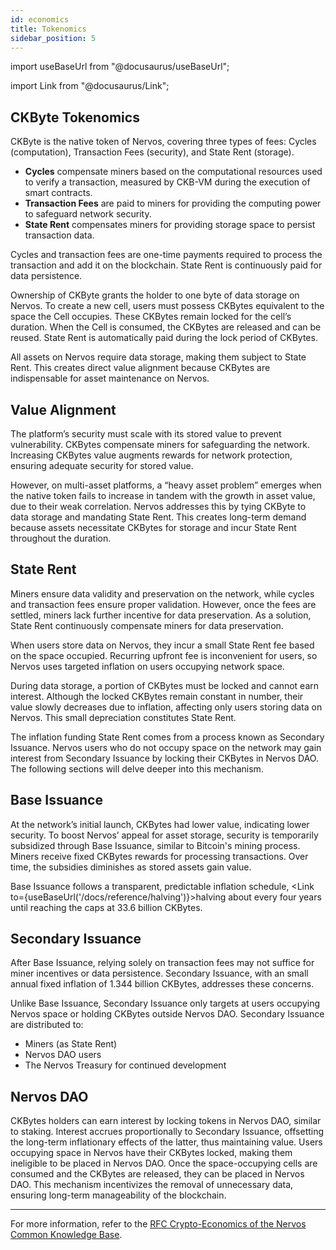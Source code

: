 ```yaml
---
id: economics
title: Tokenomics
sidebar_position: 5
---
```


import useBaseUrl from "@docusaurus/useBaseUrl";

import Link from "@docusaurus/Link";

## CKByte Tokenomics

CKByte is the native token of Nervos, covering three types of fees: Cycles (computation), Transaction Fees (security), and State Rent (storage).

- **Cycles** compensate miners based on the computational resources used to verify a transaction, measured by CKB-VM during the execution of smart contracts.
- **Transaction Fees** are paid to miners for providing the computing power to safeguard network security.
- **State Rent** compensates miners for providing storage space to persist transaction data.

Cycles and transaction fees are one-time payments required to process the transaction and add it on the blockchain. State Rent is continuously paid for data persistence.

Ownership of CKByte grants the holder to one byte of data storage on Nervos. To create a new cell, users must possess CKBytes equivalent to the space the Cell occupies. These CKBytes remain locked for the cell’s duration. When the Cell is consumed, the CKBytes are released and can be reused. State Rent is automatically paid during the lock period of CKBytes.

All assets on Nervos require data storage, making them subject to State Rent. This creates direct value alignment because CKBytes are indispensable for asset maintenance on Nervos.

## Value Alignment

The platform’s security must scale with its stored value to prevent vulnerability. CKBytes compensate miners for safeguarding the network. Increasing CKBytes value augments rewards for network protection, ensuring adequate security for stored value.

However, on multi-asset platforms, a “heavy asset problem” emerges when the native token fails to increase in tandem with the growth in asset value, due to their weak correlation. Nervos addresses this by tying CKByte to data storage and mandating State Rent. This creates long-term demand because assets necessitate CKBytes for storage and incur State Rent throughout the duration.

## State Rent

Miners ensure data validity and preservation on the network, while cycles and transaction fees ensure proper validation. However, once the fees are settled, miners lack further incentive for data preservation. As a solution, State Rent continuously compensate miners for data preservation.

When users store data on Nervos, they incur a small State Rent fee based on the space occupied. Recurring upfront fee is inconvenient for users, so Nervos uses targeted inflation on users occupying network space.

During data storage, a portion of CKBytes must be locked and cannot earn interest. Although the locked CKBytes remain constant in number, their value slowly decreases due to inflation, affecting only users storing data on Nervos. This small depreciation constitutes State Rent.

The inflation funding State Rent comes from a process known as Secondary Issuance. Nervos users who do not occupy space on the network may gain interest from Secondary Issuance by locking their CKBytes in Nervos DAO. The following sections will delve deeper into this mechanism.

## Base Issuance

At the network’s initial launch, CKBytes had lower value, indicating lower security. To boost Nervos’ appeal for asset storage, security is temporarily subsidized through Base Issuance, similar to Bitcoin's mining process. Miners receive fixed CKBytes rewards for processing transactions. Over time, the subsidies diminishes as stored assets gain value.

Base Issuance follows a transparent, predictable inflation schedule, <Link to={useBaseUrl('/docs/reference/halving')}>halving</Link> about every four years until reaching the caps at 33.6 billion CKBytes.

## Secondary Issuance

After Base Issuance, relying solely on transaction fees may not suffice for miner incentives or data persistence. Secondary Issuance, with an small annual fixed inflation of 1.344 billion CKBytes, addresses these concerns. 

Unlike Base Issuance, Secondary Issuance only targets at users occupying Nervos space or holding CKBytes outside Nervos DAO. Secondary Issuance are distributed to:

- Miners (as State Rent)
- Nervos DAO users
- The Nervos Treasury for continued development

## Nervos DAO

CKBytes holders can earn interest by locking tokens in Nervos DAO, similar to staking. Interest accrues proportionally to Secondary Issuance, offsetting the long-term inflationary effects of the latter, thus maintaining value. Users occupying space in Nervos have their CKBytes locked, making them ineligible to be placed in Nervos DAO. Once the space-occupying cells are consumed and the CKBytes are released, they can be placed in Nervos DAO. This mechanism incentivizes the removal of unnecessary data, ensuring long-term manageability of the blockchain.

***

For more information, refer to the [RFC Crypto-Economics of the Nervos Common Knowledge Base](https://github.com/nervosnetwork/rfcs/blob/master/rfcs/0015-ckb-cryptoeconomics/0015-ckb-cryptoeconomics.md).
